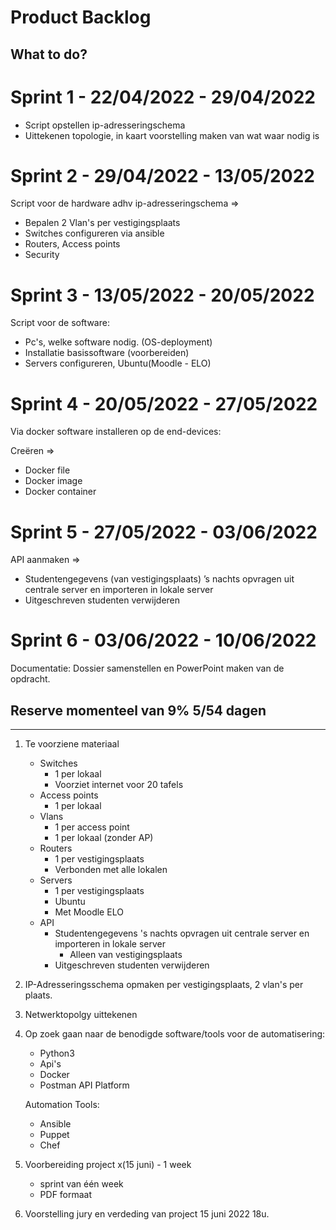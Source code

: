 # Product Backlog

## What to do?

# Sprint 1 - 22/04/2022 - 29/04/2022

-	Script opstellen ip-adresseringschema
-	Uittekenen topologie, in kaart voorstelling maken van wat waar nodig is


# Sprint 2 - 29/04/2022 - 13/05/2022

Script voor de hardware adhv ip-adresseringschema =>

-	Bepalen 2 Vlan's per vestigingsplaats
-	Switches configureren via ansible
-	Routers, Access points
-	Security

# Sprint 3 - 13/05/2022 - 20/05/2022

Script voor de software:

-	Pc's, welke software nodig. (OS-deployment)
- 	Installatie basissoftware (voorbereiden)
-	Servers configureren, Ubuntu(Moodle - ELO)


# Sprint 4 - 20/05/2022 - 27/05/2022

Via docker software installeren op de end-devices:

Creëren =>

-	Docker file
-	Docker image
-	Docker container


# Sprint 5 - 27/05/2022 - 03/06/2022

API aanmaken =>

-	Studentengegevens (van vestigingsplaats) ’s nachts opvragen uit centrale server en importeren in lokale server
-	Uitgeschreven studenten verwijderen


# Sprint 6 - 03/06/2022 - 10/06/2022

Documentatie: Dossier samenstellen en PowerPoint maken van de opdracht.


## Reserve momenteel van 9% 5/54 dagen



--------------------------------------------------------------------------------------------------------------------------------




1) Te voorziene materiaal
	- Switches
		- 1 per lokaal
		- Voorziet internet voor 20 tafels
	- Access points
		- 1 per lokaal
	- Vlans
		- 1 per access point
		- 1 per lokaal (zonder AP)
	- Routers
		- 1 per vestigingsplaats
		- Verbonden met alle lokalen
	- Servers
		- 1 per vestigingsplaats
		- Ubuntu
		- Met Moodle ELO
	- API
		- Studentengegevens 's nachts opvragen uit centrale server en importeren in lokale server
			- Alleen van vestigingsplaats
		- Uitgeschreven studenten verwijderen

2) IP-Adresseringsschema opmaken per vestigingsplaats, 2 vlan's per plaats.

3) Netwerktopolgy uittekenen 

3) Op zoek gaan naar de benodigde software/tools voor de automatisering:
	-	Python3
	-	Api's
	-	Docker
	-	Postman API Platform
	
	Automation Tools:
	-	Ansible
	-	Puppet
	-	Chef
	
4) Voorbereiding project x(15 juni) - 1 week
	-	sprint van één week
	-	PDF formaat
	
5) Voorstelling jury en verdeding van project 15 juni 2022 18u.

	
